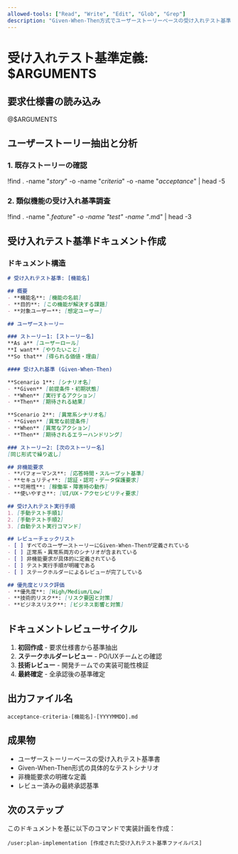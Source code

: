 ```yaml
---
allowed-tools: ["Read", "Write", "Edit", "Glob", "Grep"]
description: "Given-When-Then方式でユーザーストーリーベースの受け入れテスト基準を作成"
---
```


# 受け入れテスト基準定義: $ARGUMENTS

## 要求仕様書の読み込み
@$ARGUMENTS

## ユーザーストーリー抽出と分析

### 1. 既存ストーリーの確認
!find . -name "*story*" -o -name "*criteria*" -o -name "*acceptance*" | head -5

### 2. 類似機能の受け入れ基準調査
!find . -name "*.feature" -o -name "*test*" -name "*.md" | head -3

## 受け入れテスト基準ドキュメント作成

### ドキュメント構造
```markdown
# 受け入れテスト基準: [機能名]

## 概要
- **機能名**: [機能の名前]
- **目的**: [この機能が解決する課題]
- **対象ユーザー**: [想定ユーザー]

## ユーザーストーリー

### ストーリー1: [ストーリー名]
**As a** [ユーザーロール]
**I want** [やりたいこと]  
**So that** [得られる価値・理由]

#### 受け入れ基準 (Given-When-Then)

**Scenario 1**: [シナリオ名]
- **Given** [前提条件・初期状態]
- **When** [実行するアクション]
- **Then** [期待される結果]

**Scenario 2**: [異常系シナリオ名]
- **Given** [異常な前提条件]
- **When** [異常なアクション]
- **Then** [期待されるエラーハンドリング]

### ストーリー2: [次のストーリー名]
[同じ形式で繰り返し]

## 非機能要求
- **パフォーマンス**: [応答時間・スループット基準]
- **セキュリティ**: [認証・認可・データ保護要求]
- **可用性**: [稼働率・障害時の動作]
- **使いやすさ**: [UI/UX・アクセシビリティ要求]

## 受け入れテスト実行手順
1. [手動テスト手順1]
2. [手動テスト手順2]
3. [自動テスト実行コマンド]

## レビューチェックリスト
- [ ] すべてのユーザーストーリーにGiven-When-Thenが定義されている
- [ ] 正常系・異常系両方のシナリオが含まれている
- [ ] 非機能要求が具体的に定義されている
- [ ] テスト実行手順が明確である
- [ ] ステークホルダーによるレビューが完了している

## 優先度とリスク評価
- **優先度**: [High/Medium/Low]
- **技術的リスク**: [リスク要因と対策]
- **ビジネスリスク**: [ビジネス影響と対策]
```

## ドキュメントレビューサイクル
1. **初回作成** - 要求仕様書から基準抽出
2. **ステークホルダーレビュー** - PO/UXチームとの確認
3. **技術レビュー** - 開発チームでの実装可能性検証
4. **最終確定** - 全承認後の基準確定

## 出力ファイル名
`acceptance-criteria-[機能名]-[YYYYMMDD].md`

## 成果物
- ユーザーストーリーベースの受け入れテスト基準書
- Given-When-Then形式の具体的なテストシナリオ
- 非機能要求の明確な定義
- レビュー済みの最終承認基準

## 次のステップ
このドキュメントを基に以下のコマンドで実装計画を作成：
```
/user:plan-implementation [作成された受け入れテスト基準ファイルパス]
```